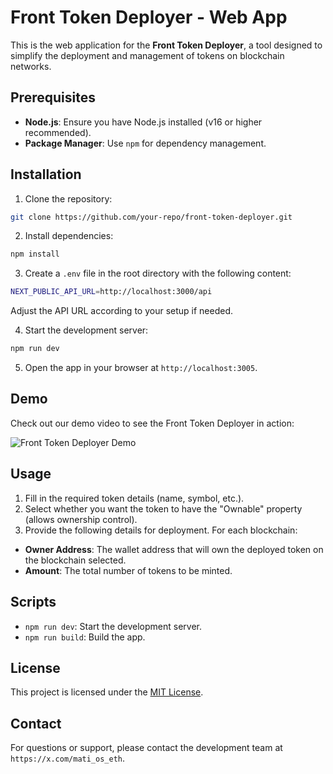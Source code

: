 # Front Token Deployer - Web App

This is the web application for the **Front Token Deployer**, a tool designed to simplify the deployment and management of tokens on blockchain networks.

## Prerequisites

- **Node.js**: Ensure you have Node.js installed (v16 or higher recommended).
- **Package Manager**: Use `npm` for dependency management.

## Installation

1. Clone the repository:
  ```bash
  git clone https://github.com/your-repo/front-token-deployer.git
  ```

2. Install dependencies:
  ```bash
  npm install
  ```

3. Create a `.env` file in the root directory with the following content:
  ```bash
  NEXT_PUBLIC_API_URL=http://localhost:3000/api
  ```

  Adjust the API URL according to your setup if needed.

4. Start the development server:
  ```bash
  npm run dev
  ```

5. Open the app in your browser at `http://localhost:3005`.

## Demo
Check out our demo video to see the Front Token Deployer in action:

<img alt="Front Token Deployer Demo" src="https://img.youtube.com/vi/xcj8AmWRF-s/0.jpg">

## Usage

1. Fill in the required token details (name, symbol, etc.).
2. Select whether you want the token to have the "Ownable" property (allows ownership control).
3. Provide the following details for deployment. For each blockchain:
  - **Owner Address**: The wallet address that will own the deployed token on the blockchain selected.
  - **Amount**: The total number of tokens to be minted.

## Scripts

- `npm run dev`: Start the development server.
- `npm run build`: Build the app.

## License

This project is licensed under the [MIT License](LICENSE).

## Contact

For questions or support, please contact the development team at `https://x.com/mati_os_eth`.